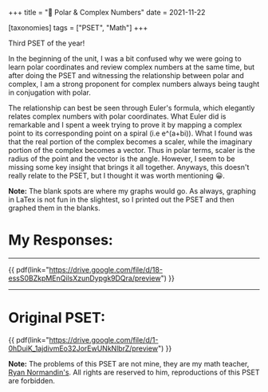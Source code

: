 +++
title = "💈 Polar & Complex Numbers"
date = 2021-11-22

[taxonomies]
tags = ["PSET", "Math"]
+++

Third PSET of the year! 

In the beginning of the unit, I was a bit confused why we were going to learn polar coordinates and review complex numbers at the same time, but after doing the PSET and witnessing the relationship between polar and complex, I am a strong proponent for complex numbers always being taught in conjugation with polar. 

The relationship can best be seen through Euler's formula, which elegantly relates complex numbers with polar coordinates. What Euler did is remarkable and I spent a week trying to prove it by mapping a complex point to its corresponding point on a spiral (i.e e^(a+bi)). What I found was that the real portion of the complex becomes a scaler, while the imaginary portion of the complex becomes a vector. Thus in polar terms, scaler is the radius of the point and the vector is the angle. However, I seem to be missing some key insight that brings it all together. Anyways, this doesn't really relate to the PSET, but I thought it was worth mentioning 😀.

**Note:** The blank spots are where my graphs would go. As always, graphing in LaTex is not fun in the slightest, so I printed out the PSET and then graphed them in the blanks. 

# My Responses:
---
{{ pdf(link="https://drive.google.com/file/d/18-essS0BZkpMEnQilsXzunDypgk9DQra/preview") }}

---

# Original PSET:
{{ pdf(link="https://drive.google.com/file/d/1-0hDuiK_1ajdivmEo32JorEwUNkNlbrZ/preview") }}

**Note:** The problems of this PSET are not mine, they are my math teacher, [Ryan Normandin's](https://twitter.com/RyanNormandin?ref_src=twsrc%5Egoogle%7Ctwcamp%5Eserp%7Ctwgr%5Eauthor). All rights are reserved to him, reproductions of this PSET are forbidden.